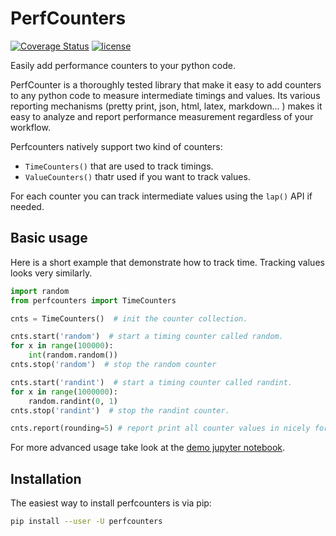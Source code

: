 # PerfCounters

[![Coverage Status](https://coveralls.io/repos/github/ebursztein/perfcounters/badge.svg?branch=master)](https://coveralls.io/github/ebursztein/perfcounters?branch=master&id=2.0.1)
[![license](https://img.shields.io/badge/license-Apache%202-blue.svg?maxAge=2592000)](https://github.com/ebursztein/perfcounters/blob/master/LICENSE)

Easily add performance counters to your python code.

PerfCounter is a thoroughly tested library that make it easy to add counters to
any python code to measure intermediate timings and values.
Its various reporting mechanisms (pretty print, json, html, latex, markdown... )
makes it easy to analyze and report performance measurement regardless of
your workflow.

Perfcounters natively support two kind of counters:

- `TimeCounters()` that are used to track timings.
- `ValueCounters()` thatr used if you want to track values.

For each counter you can track intermediate values using the `lap()` API
if needed.

## Basic usage
Here is a short example that demonstrate how to track time. Tracking values
looks very similarly.

```python
import random
from perfcounters import TimeCounters

cnts = TimeCounters()  # init the counter collection.

cnts.start('random')  # start a timing counter called random.
for x in range(100000):
    int(random.random())
cnts.stop('random')  # stop the random counter

cnts.start('randint')  # start a timing counter called randint.
for x in range(1000000):
    random.randint(0, 1)
cnts.stop('randint')  # stop the randint counter.

cnts.report(rounding=5) # report print all counter values in nicely formated tables.
```

For more advanced usage take look at
the [demo jupyter notebook](https://github.com/ebursztein/perfcounters/blob/master/demo.ipynb).

## Installation

The easiest way to install perfcounters is via pip:

```bash
pip install --user -U perfcounters
```

